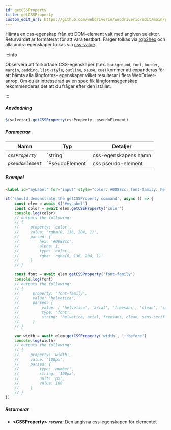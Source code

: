 ```yaml
---
id: getCSSProperty
title: getCSSProperty
custom_edit_url: https://github.com/webdriverio/webdriverio/edit/main/packages/webdriverio/src/commands/element/getCSSProperty.ts
---
```


Hämta en css-egenskap från ett DOM-element valt med angiven selektor. Returvärdet
är formaterat för att vara testbart. Färger tolkas via [rgb2hex](https://www.npmjs.org/package/rgb2hex)
och alla andra egenskaper tolkas via [css-value](https://www.npmjs.org/package/css-value).

:::info

Observera att förkortade CSS-egenskaper (t.ex. `background`, `font`, `border`, `margin`,
`padding`, `list-style`, `outline`, `pause`, `cue`) kommer att expanderas för att hämta alla långforms-
egenskaper vilket resulterar i flera WebDriver-anrop. Om du är intresserad av en specifik
långformsegenskap rekommenderas det att du frågar efter den istället.

:::

##### Användning

```js
$(selector).getCSSProperty(cssProperty, pseudoElement)
```

##### Parametrar

<table>
  <thead>
    <tr>
      <th>Namn</th><th>Typ</th><th>Detaljer</th>
    </tr>
  </thead>
  <tbody>
    <tr>
      <td><code><var>cssProperty</var></code></td>
      <td>`string`</td>
      <td>css-egenskapens namn</td>
    </tr>
    <tr>
      <td><code><var>pseudoElement</var></code></td>
      <td>`PseudoElement`</td>
      <td>css pseudo-element</td>
    </tr>
  </tbody>
</table>

##### Exempel

```html title="example.html"
<label id="myLabel" for="input" style="color: #0088cc; font-family: helvetica, arial, freesans, clean, sans-serif, width: 100px">Some Label</label>
```

```js title="getCSSProperty.js"
it('should demonstrate the getCSSProperty command', async () => {
    const elem = await $('#myLabel')
    const color = await elem.getCSSProperty('color')
    console.log(color)
    // outputs the following:
    // {
    //     property: 'color',
    //     value: 'rgba(0, 136, 204, 1)',
    //     parsed: {
    //         hex: '#0088cc',
    //         alpha: 1,
    //         type: 'color',
    //         rgba: 'rgba(0, 136, 204, 1)'
    //     }
    // }

    const font = await elem.getCSSProperty('font-family')
    console.log(font)
    // outputs the following:
    // {
    //      property: 'font-family',
    //      value: 'helvetica',
    //      parsed: {
    //          value: [ 'helvetica', 'arial', 'freesans', 'clean', 'sans-serif' ],
    //          type: 'font',
    //          string: 'helvetica, arial, freesans, clean, sans-serif'
    //      }
    // }

    var width = await elem.getCSSProperty('width', '::before')
    console.log(width)
    // outputs the following:
    // {
    //     property: 'width',
    //     value: '100px',
    //     parsed: {
    //         type: 'number',
    //         string: '100px',
    //         unit: 'px',
    //         value: 100
    //     }
    // }
})
```

##### Returnerar

- **&lt;CSSProperty&gt;**
            **<code><var>return</var></code>:**                  Den angivna css-egenskapen för elementet